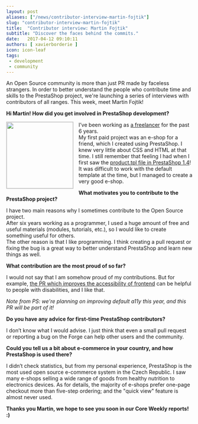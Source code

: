 ```yaml
---
layout: post
aliases: ["/news/contributor-interview-martin-fojtik"]
slug: "contributor-interview-martin-fojtik"
title:  "Contributor interview: Martin Fojtik"
subtitle: "Discover the faces behind the commits."
date:   2017-04-12 09:10:11
authors: [ xavierborderie ]
icon: icon-leaf
tags:
 - development
 - community
---
```


An Open Source community is more than just PR made by faceless strangers. In order to better understand the people who contribute time and skills to the PrestaShop project, we're launching a series of interviews with contributors of all ranges. This week, meet Martin Fojtik!


**Hi Martin! How did you get involved in PrestaShop development?**

<img style="border: 1px solid #CCC; float: left; margin: 0 1em 1em 0;" width="180" height="180" src="https://avatars1.githubusercontent.com/u/7465851"> I’ve been working as [a freelancer](http://martin-fojtik.cz/) for the past 6 years. <br/>
My first paid project was an e-shop for a friend, which I created using PrestaShop. I knew very little about CSS and HTML at that time. I still remember that feeling I had when I first saw the [product.tpl file in PrestaShop 1.4](https://github.com/PrestaShop/PrestaShop-1.4/blob/master/themes/prestashop/product.tpl)! It was difficult to work with the default template at the time, but I managed to create a very good e-shop.

**What motivates you to contribute to the PrestaShop project?**

I have two main reasons why I sometimes contribute to the Open Source project.<br/>
After six years working as a programmer, I used a huge amount of free and useful materials (modules, tutorials, etc.), so I would like to create something useful for others.<br/>
The other reason is that I like programming. I think creating a pull request or fixing the bug is a great way to better understand PrestaShop and learn new things as well.

**What contribution are the most proud of so far?**

I would not say that I am somehow proud of my contributions. But for example, [the PR which improves the accessibility of frontend](https://github.com/PrestaShop/PrestaShop/pull/7020) can be helpful to people with disabilities, and I like that.

_Note from PS: we're planning on improving default a11y this year, and this PR will be part of it!_

**Do you have any advice for first-time PrestaShop contributors?**

I don’t know what I would advise. I just think that even a small pull request or reporting a bug on the Forge can help other users and the community.

**Could you tell us a bit about e-commerce in your country, and how PrestaShop is used there?**

I didn’t check statistics, but from my personal experience, PrestaShop is the most used open source e-commerce system in the Czech Republic. I saw many e-shops selling a wide range of goods from healthy nutrition to electronics devices. As for details, the majority of e-shops prefer one-page checkout more than five-step ordering; and the "quick view" feature is almost never used. 

**Thanks you Martin, we hope to see you soon in our Core Weekly reports! :)**
